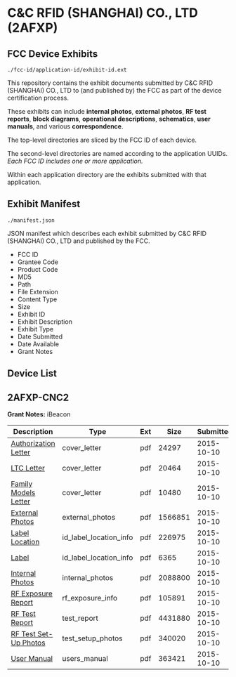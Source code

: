 # C&C RFID (SHANGHAI) CO., LTD (2AFXP)
## FCC Device Exhibits

```
./fcc-id/application-id/exhibit-id.ext
```

This repository contains the exhibit documents submitted by C&C RFID (SHANGHAI) CO., LTD to (and published by) the FCC as part of the device certification process.

These exhibits can include **internal photos**, **external photos**, **RF test reports**, **block diagrams**, **operational descriptions**, **schematics**, **user manuals**, and various **correspondence**.

The top-level directories are sliced by the FCC ID of each device.

The second-level directories are named according to the application UUIDs. *Each FCC ID includes one or more application.*

Within each application directory are the exhibits submitted with that application. 

## Exhibit Manifest

```
./manifest.json
```

JSON manifest which describes each exhibit submitted by C&C RFID (SHANGHAI) CO., LTD and published by the FCC.

- FCC ID
- Grantee Code
- Product Code
- MD5
- Path
- File Extension
- Content Type
- Size
- Exhibit ID
- Exhibit Description
- Exhibit Type
- Date Submitted
- Date Available
- Grant Notes

## Device List
## 2AFXP-CNC2
**Grant Notes:** iBeacon

| Description | Type | Ext | Size | Submitted | Available |
| ----------- | ---- | --- | ---- | --------- | --------- |
| [Authorization Letter](2AFXP-CNC2/e0f20cb78b2967e9c33895a49e9a3e0c/2777662.pdf) | cover_letter | pdf | 24297 | 2015-10-10 | 2015-10-10 |
| [LTC Letter](2AFXP-CNC2/e0f20cb78b2967e9c33895a49e9a3e0c/2777663.pdf) | cover_letter | pdf | 20464 | 2015-10-10 | 2015-10-10 |
| [Family Models Letter](2AFXP-CNC2/e0f20cb78b2967e9c33895a49e9a3e0c/2777664.pdf) | cover_letter | pdf | 10480 | 2015-10-10 | 2015-10-10 |
| [External Photos](2AFXP-CNC2/e0f20cb78b2967e9c33895a49e9a3e0c/2777665.pdf) | external_photos | pdf | 1566851 | 2015-10-10 | 2015-10-10 |
| [Label Location](2AFXP-CNC2/e0f20cb78b2967e9c33895a49e9a3e0c/2777666.pdf) | id_label_location_info | pdf | 226975 | 2015-10-10 | 2015-10-10 |
| [Label](2AFXP-CNC2/e0f20cb78b2967e9c33895a49e9a3e0c/2777667.pdf) | id_label_location_info | pdf | 6365 | 2015-10-10 | 2015-10-10 |
| [Internal Photos](2AFXP-CNC2/e0f20cb78b2967e9c33895a49e9a3e0c/2777668.pdf) | internal_photos | pdf | 2088800 | 2015-10-10 | 2015-10-10 |
| [RF Exposure Report](2AFXP-CNC2/e0f20cb78b2967e9c33895a49e9a3e0c/2777670.pdf) | rf_exposure_info | pdf | 105891 | 2015-10-10 | 2015-10-10 |
| [RF Test Report](2AFXP-CNC2/e0f20cb78b2967e9c33895a49e9a3e0c/2777673.pdf) | test_report | pdf | 4431880 | 2015-10-10 | 2015-10-10 |
| [RF Test Set-Up Photos](2AFXP-CNC2/e0f20cb78b2967e9c33895a49e9a3e0c/2777674.pdf) | test_setup_photos | pdf | 340020 | 2015-10-10 | 2015-10-10 |
| [User Manual](2AFXP-CNC2/e0f20cb78b2967e9c33895a49e9a3e0c/2777672.pdf) | users_manual | pdf | 363421 | 2015-10-10 | 2015-10-10 |
